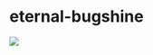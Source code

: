 # eternal-bugshine
![](achenium_humile_0189_0_model_layers_layer2_0_num_iters_30_lr_0.1_smooth_coef_0_compresssed.gif)